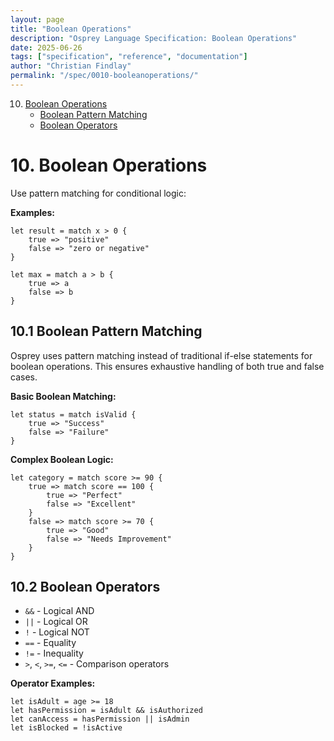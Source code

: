 ```yaml
---
layout: page
title: "Boolean Operations"
description: "Osprey Language Specification: Boolean Operations"
date: 2025-06-26
tags: ["specification", "reference", "documentation"]
author: "Christian Findlay"
permalink: "/spec/0010-booleanoperations/"
---
```


10. [Boolean Operations](0010-BooleanOperations.md)
    - [Boolean Pattern Matching](#101-boolean-pattern-matching)
    - [Boolean Operators](#102-boolean-operators)

# 10. Boolean Operations

Use pattern matching for conditional logic:

**Examples:**
```osprey
let result = match x > 0 {
    true => "positive"
    false => "zero or negative"
}

let max = match a > b {
    true => a
    false => b
}
```

## 10.1 Boolean Pattern Matching

Osprey uses pattern matching instead of traditional if-else statements for boolean operations. This ensures exhaustive handling of both true and false cases.

**Basic Boolean Matching:**
```osprey
let status = match isValid {
    true => "Success"
    false => "Failure"
}
```

**Complex Boolean Logic:**
```osprey
let category = match score >= 90 {
    true => match score == 100 {
        true => "Perfect"
        false => "Excellent"
    }
    false => match score >= 70 {
        true => "Good"
        false => "Needs Improvement"
    }
}
```

## 10.2 Boolean Operators

- `&&` - Logical AND
- `||` - Logical OR  
- `!` - Logical NOT
- `==` - Equality
- `!=` - Inequality
- `>`, `<`, `>=`, `<=` - Comparison operators

**Operator Examples:**
```osprey
let isAdult = age >= 18
let hasPermission = isAdult && isAuthorized
let canAccess = hasPermission || isAdmin
let isBlocked = !isActive
```